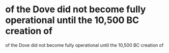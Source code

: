 # of the Dove did not become fully operational until the 10,500 BC creation of

of the Dove did not become fully operational until the 10,500 BC creation of